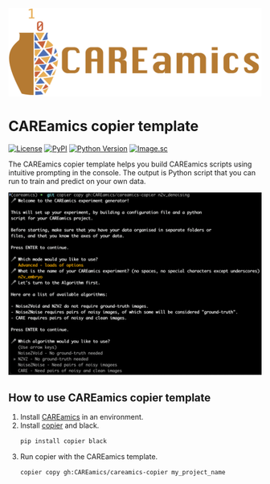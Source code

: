 <p align="center">
  <a href="https://careamics.github.io/">
    <img src="https://raw.githubusercontent.com/CAREamics/.github/main/profile/images/banner_careamics.png">
  </a>
</p>

# CAREamics copier template

[![License](https://img.shields.io/pypi/l/careamics.svg?color=green)](https://github.com/CAREamics/careamics/blob/main/LICENSE)
[![PyPI](https://img.shields.io/pypi/v/careamics.svg?color=green)](https://pypi.org/project/careamics)
[![Python Version](https://img.shields.io/pypi/pyversions/careamics.svg?color=green)](https://python.org)
[![Image.sc](https://img.shields.io/badge/Got%20a%20question%3F-Image.sc-blue)](https://forum.image.sc/)

The CAREamics copier template helps you build CAREamics scripts using intuitive prompting
in the console. The output is Python script that you can run to train and predict on 
your own data.

<p align="center">
  <img src="imgs/screenshot.png">
</p>

## How to use CAREamics copier template

1. Install [CAREamics](https://careamics.github.io) in an environment.
2. Install [copier](https://copier.readthedocs.io/en/stable/) and black.
    ``` bash
    pip install copier black
    ```
3. Run copier with the CAREamics template.
    ``` bash
    copier copy gh:CAREamics/careamics-copier my_project_name
    ```